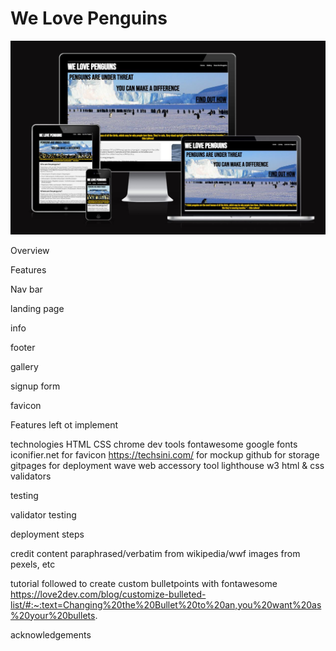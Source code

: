 # We Love Penguins
![Mockup](assets/images/mockup01.JPG)

Overview

Features

Nav bar

landing page

info

footer

gallery

signup form

favicon

Features left ot implement

technologies
HTML
CSS
chrome dev tools
fontawesome
google fonts
iconifier.net for favicon
https://techsini.com/ for mockup
github for storage
gitpages for deployment
wave web accessory tool
lighthouse
w3 html & css validators

testing

validator testing

deployment steps

credit
content paraphrased/verbatim from wikipedia/wwf
images from pexels, etc

tutorial followed to create custom bulletpoints with fontawesome
https://love2dev.com/blog/customize-bulleted-list/#:~:text=Changing%20the%20Bullet%20to%20an,you%20want%20as%20your%20bullets.

acknowledgements
